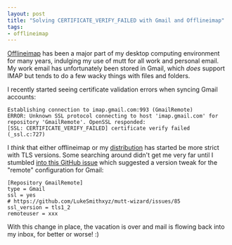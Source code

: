 ```yaml
---
layout: post
title: "Solving CERTIFICATE_VERIFY_FAILED with Gmail and Offlineimap"
tags:
- offlineimap
---
```


[Offlineimap](http://www.offlineimap.org/) has been a major part of my desktop
computing environment for many years, indulging my use of mutt for all work and
personal email. My work email has unfortunately been stored in Gmail, which
_does_ support IMAP but tends to do a few wacky things with files and folders.

I recently started seeing certificate validation errors when syncing Gmail
accounts:


```
Establishing connection to imap.gmail.com:993 (GmailRemote)
ERROR: Unknown SSL protocol connecting to host 'imap.gmail.com' for repository 'GmailRemote'. OpenSSL responded:
[SSL: CERTIFICATE_VERIFY_FAILED] certificate verify failed (_ssl.c:727)
```

I _think_ that either offlineimap or my
[distribution](/2019/02/24/welcome-back-opensuse.html)
has started be more strict with TLS versions. Some searching around didn't get
me very far until I stumbled [into this GitHub issue](https://github.com/LukeSmithxyz/mutt-wizard/issues/85) which suggested a version tweak for the "remote" configuration for Gmail:

```
[Repository GmailRemote]
type = Gmail
ssl = yes
# https://github.com/LukeSmithxyz/mutt-wizard/issues/85
ssl_version = tls1_2
remoteuser = xxx
```

With this change in place, the vacation is over and mail is flowing back into
my inbox, for better or worse! :)
